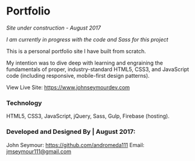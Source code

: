 Portfolio
=====================
*Site under construction - August 2017*

*I am currently in progress with the code and Sass for this project*

This is a personal portfolio site I have built from scratch.

My intention was to dive deep with learning and engraining the fundamentals of proper, industry-standard HTML5, CSS3, and JavaScript code (including responsive, mobile-first design patterns).

View Live Site: https://www.johnseymourdev.com

### Technology
HTML5, CSS3, JavaScript, jQuery, Sass, Gulp, Firebase (hosting).

### Developed and Designed By | August 2017:

John Seymour: https://github.com/andromeda111
Email: jmseymour111@gmail.com
